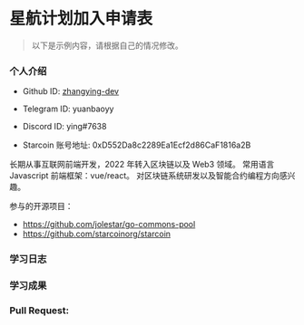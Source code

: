 # 星航计划加入申请表

> 以下是示例内容，请根据自己的情况修改。

### 个人介绍

- Github ID: [zhangying-dev](https://github.com/zhangying-dev)

- Telegram ID: yuanbaoyy

- Discord ID: ying#7638

- Starcoin 账号地址: 0xD552Da8c2289Ea1Ecf2d86CaF1816a2B

长期从事互联网前端开发，2022 年转入区块链以及 Web3 领域。
常用语言 Javascript 前端框架：vue/react。
对区块链系统研发以及智能合约编程方向感兴趣。

参与的开源项目：

- https://github.com/jolestar/go-commons-pool
- https://github.com/starcoinorg/starcoin

### 学习日志

>

### 学习成果

<!-- > 提供学习成果证明，可以是对项目贡献的 Pull Request 链接，文档链接，公开的技术文章视频等教程，以及学习过程中制作的独立的 DApp 项目 -->

### Pull Request:
